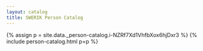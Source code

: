 ```yaml
---
layout: catalog
title: SWERIK Person Catalog
---
```

{% assign p = site.data._person-catalog.i-NZRf7Xd1VhfbXox6hjDxr3 %}
{% include person-catalog.html p=p %}

